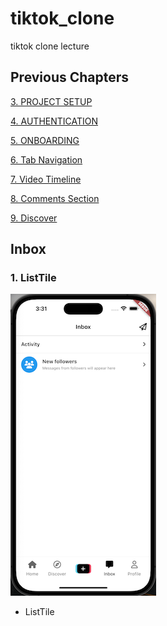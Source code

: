 # tiktok_clone

tiktok clone lecture

## Previous Chapters
[3. PROJECT SETUP](https://github.com/yuriyaya/tiktok_clone/tree/ch3)

[4. AUTHENTICATION](https://github.com/yuriyaya/tiktok_clone/tree/ch4)

[5. ONBOARDING](https://github.com/yuriyaya/tiktok_clone/tree/ch5)

[6. Tab Navigation](https://github.com/yuriyaya/tiktok_clone/tree/ch6)

[7. Video Timeline](https://github.com/yuriyaya/tiktok_clone/tree/ch7)

[8. Comments Section](https://github.com/yuriyaya/tiktok_clone/tree/ch8)

[9. Discover](https://github.com/yuriyaya/tiktok_clone/tree/ch9)
## Inbox
### 1. ListTile
![ch10_1](./doc/img/ch10_1.png)
* ListTile
